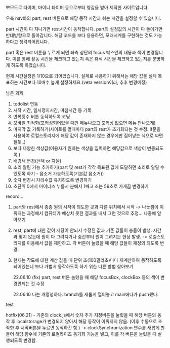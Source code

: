 뽀모도로 타이머, 마이니 타이머 등으로부터 영감을 받아 제작한 사이트입니다.

우측 nav바의 part, rest 버튼으로 해당 동작 시간과 쉬는 시간을 설정할 수 있습니다.

part 시간이 다 지나가면 rest시간이 동작합니다. part의 설정값의 시간이 다 돌아가면 반대방향으로 돌아갑니다.
해당 코드를 보다 응용하면, 모래시계를 구현하는 것도 가능하다고 생각되어집니다.

part 혹은 rest 버튼을 누르게 되면 좌측 상단의 focus 박스안의 내용과 색이 변경됩니다. 이를 통해 활동 시간을 체크하고 있는지 혹은 휴식 시간을 체크하고 있는지를 분명하게 하도록 하였습니다.

현재 시간설정은 1/10으로 되어있습니다. 실제로 사용하기 위해서는 해당 값을 실제 목표하는 시간보다 10배수 높게 설정하세요.(veta version이라, 추후 변경예정)

남은 과제.

1. todolist 연동
2. 시작 시간, 일시정지시간, 마침시간 등 기록
3. 반복횟수 버튼 동작하도록 코딩
4. 모바일 최적화(포커싱되어있을 때만 메뉴나오고 포커싱 없으면 메뉴 안나오게)
5. 마지막 값 기록하기(사이트를 열때마다 part와 rest가 초기화되는 것 수정. if문을 사용하여 로컬스토리지에 해당 값이 존재하지 않는 경우에만 집어넣는 식으로 짜면 될듯..)
6. 보다 다양한 색상값(이용자가 원하는 색상을 입력하면 해당값으로 색상이 변동되도록.)
7. 배경색 변경(선택 or 자율)
8. 소리 알림 기능 추가하기(part 및 rest가 각각 목표된 값에 도달하면 소리로 알릴 수 있도록 하기 - 음소거 가능하도록(기본값 음소거))
9. 숫자 변경시 자리수값 유지하도록 변경하기
10. 초단위 0에서 마이너스 누를시 분에서 1빼고 초는 59초로 가게끔 변경하기

record...

1. part와 rest에서 종종 원의 시작이 의도한 곳과 다른 위치에서 시작 -> 나눗셈이 이뤄지는 과정에서 컴퓨터가 예상치 못한 결과를 내서 그런 것으로 추정... 나중에 알아보기

2. rest, part에 대한 값이 저장이 안되서 수정된 값과 기존 값들이 충돌이 발생. 시간과 맞지 않는데 원이 다 그려지거나 중간부터 원이 그려지는 현상 발생. -> 로컬스토리지를 이용해서 값을 제한하고. 각 버튼이 눌렸을 때 해당 값들이 재정의 되도록 변경.

3. 현재는 각도에 대한 계산 값을 매 단위 초(100밀리초)마다 재계산하여 동작하도록 되어있는데 보다 가볍게 동작하도록 하기 위한 다른 방법 찾아보기

   22.06.10
   (fix) part, rest 버튼 눌렀을 때 해당 focusBox, clockBox 등의 색이 변경안되는 것 수정

   22.06.10
   나는 개멍청하다. branch를 새롭게 열어놓고 main에다가 push했다.

test

hotfix(06.21) - 기존의 clock.js에서 숫자 추가 지정버튼을 눌렀을 때 해당 버튼의 동작 후 localstorage가 변경되지 않아서 해당 동작이 이뤄지지 않음. (이후 수동으로 조작한 후 시작버튼을 누르면 동작하긴 함.) -> clockSynchronization 변수를 새롭게 만들어 해당 함수에 기존의 로컬라이즈 동기화 기능을 넣고, 이를 각 버튼을 눌렀을 때 실행되도록 변경함.
